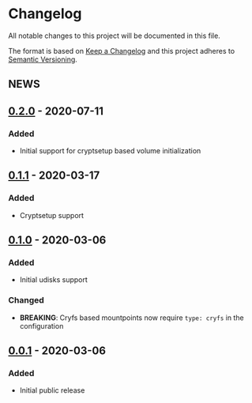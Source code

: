# Changelog
All notable changes to this project will be documented in this file.

The format is based on [Keep a Changelog](https://keepachangelog.com/en/1.0.0/)
and this project adheres to [Semantic Versioning](https://semver.org/spec/v2.0.0.html).

## NEWS
## [0.2.0] - 2020-07-11
### Added
- Initial support for cryptsetup based volume initialization

## [0.1.1] - 2020-03-17
### Added
- Cryptsetup support

## [0.1.0] - 2020-03-06
### Added
- Initial udisks support
### Changed
- **BREAKING**: Cryfs based mountpoints now require `type: cryfs` in the configuration

## [0.0.1] - 2020-03-06
### Added
- Initial public release

[0.2.0]: https://git.sr.ht/~lucidone/pass-mount/tree/0.1.0
[0.1.1]: https://git.sr.ht/~lucidone/pass-mount/tree/0.1.0
[0.1.0]: https://git.sr.ht/~lucidone/pass-mount/tree/0.1.0
[0.0.1]: https://git.sr.ht/~lucidone/pass-mount/tree/0.1.0
[Unreleased]: https://git.sr.ht/~lucidone/pass-mount/tree
